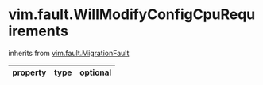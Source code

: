vim.fault.WillModifyConfigCpuRequirements
=========================================
inherits from [vim.fault.MigrationFault](docs/vim.fault.MigrationFault.md)

| property | type | optional |
|:---------|:-----|:---------|
